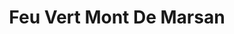 ---
title: "Feu Vert Mont De Marsan"
url: /mont-de-marsan/feu-vert-mont-de-marsan/
shop: Autowerkstatt
---